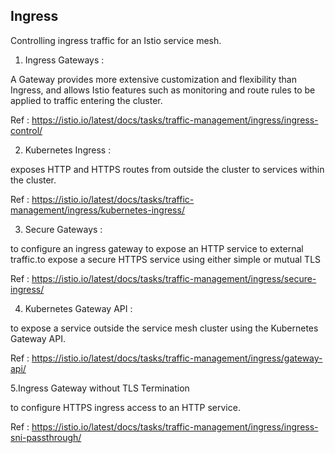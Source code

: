 



## Ingress

Controlling ingress traffic for an Istio service mesh.

1. Ingress Gateways : 

A Gateway provides more extensive customization and flexibility than Ingress, and allows Istio features such as monitoring and route rules to be applied to traffic entering the cluster.

Ref : https://istio.io/latest/docs/tasks/traffic-management/ingress/ingress-control/


2. Kubernetes Ingress : 

exposes HTTP and HTTPS routes from outside the cluster to services within the cluster.

Ref : https://istio.io/latest/docs/tasks/traffic-management/ingress/kubernetes-ingress/


3. Secure Gateways : 

to configure an ingress gateway to expose an HTTP service to external traffic.to expose a secure HTTPS service using either simple or mutual TLS

Ref : https://istio.io/latest/docs/tasks/traffic-management/ingress/secure-ingress/

4. Kubernetes Gateway API :

to expose a service outside the service mesh cluster using the Kubernetes Gateway API.

Ref : https://istio.io/latest/docs/tasks/traffic-management/ingress/gateway-api/


5.Ingress Gateway without TLS Termination

to configure HTTPS ingress access to an HTTP service.

Ref : https://istio.io/latest/docs/tasks/traffic-management/ingress/ingress-sni-passthrough/
